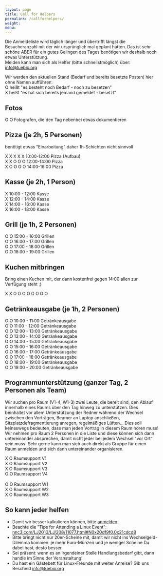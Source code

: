 ```yaml
---
layout: page
title: Call for Helpers
permalink: /callforhelpers/
weight: 
menu: 
---
```


Die Anmeldeliste wird täglich länger und übertrifft längst die Besucheranzahl mit der wir ursprünglich mal geplant hatten.
Das ist sehr schöne ABER für ein gutes Gelingen des Tages benötigen wir deshalb noch etwas Unterstützung.<br/>
Melden kann man sich als Helfer (bitte schnellstmöglich) über: <a href="mailto:info@tuebix.org?subject=Helfer%20Tuebix">info@tuebix.org</a>

Wir werden den aktuellen Stand (Bedarf und bereits besetzte Posten) hier ohne Namen aufführen:<br/>
O heißt "es besteht noch Bedarf - noch zu besetzen" <br/>
X heißt "es hat sich bereits jemand gemeldet - besetzt"<br/>

## Fotos

O O Fotografen, die den Tag nebenbei etwas dokumentieren<br/>

## Pizza (je 2h, 5 Personen)

benötigt etwas "Einarbeitung" daher 1h-Schichten nicht sinnvoll

X X X X X 10:00-12:00 Pizza (Aufbau)<br/>
X X O O O 12:00-14:00 Pizza<br/>
X O O O O 14:00-16:00 Pizza<br/>

## Kasse (je 2h, 1 Person)

X 10:00 - 12:00 Kasse<br/>
X 12:00 - 14:00 Kasse<br/>
X 14:00 - 16:00 Kasse<br/>
X 16:00 - 18:00 Kasse<br/>

## Grill (je 1h, 2 Personen)

O O 15:00 - 16:00 Grillen<br/>
O O 16:00 - 17:00 Grillen<br/>
O O 17:00 - 18:00 Grillen<br/>
O O 18:00 - 19:00 Grillen<br/>

## Kuchen mitbringen

Bring einen Kuchen mit, der dann kostenfrei gegen 14:00 allen zur Verfügung steht ;)

X X O O O O O O O O

## Getränkeausgabe (je 1h, 2 Personen)

O O 10:00 - 11:00 Getränkeausgabe <br/>
O O 11:00 - 12:00 Getränkeausgabe <br/>
O O 12:00 - 13:00 Getränkeausgabe <br/>
O O 13:00 - 14:00 Getränkeausgabe <br/>
O O 14:00 - 15:00 Getränkeausgabe <br/>
O O 15:00 - 16:00 Getränkeausgabe <br/>
O O 16:00 - 17:00 Getränkeausgabe <br/>
O O 17:00 - 18:00 Getränkeausgabe <br/>
O O 18:00 - 19:00 Getränkeausgabe <br/>
O O 19:00 - 20:00 Getränkeausgabe <br/>

## Programmunterstützung (ganzer Tag, 2 Personen als Team)

Wir suchen pro Raum (V1-4, W1-3) zwei Leute, die bereit sind, den Ablauf innerhalb eines Raums über den Tag hinweg zu unterstützen.
Dies beinhaltet vor allem Unterstützung der Redner während der Wechsel zwischen den Vorträgen, Beamer an Laptop anschließen, Sitzplatzdefragmentierung anregen, regelmäßiges Lüften...
Dies soll keineswegs bedeuten, dass man jeden Vortrag in diesem Raum hören muss!
Wir nehmen pro Raum 2 Personen in die Liste und diese können sich dann untereinander absprechen, damit nicht jeder bei jedem Wechsel "vor Ort" sein muss.
Sehr gerne kann man sich auch direkt als Gruppe für einen Raum anmelden und sich dann untereinander organisieren.

X O Raumsupport V1<br/>
X O Raumsupport V2<br/>
X O Raumsupport V3<br/>
O O Raumsupport V4<br/>
<br/>
O O Raumsupport W1<br/>
X O Raumsupport W2<br/>
X O Raumsupport W3<br/>

## So kann jeder helfen

- Damit wir besser kalkulieren können, bitte <a href="../anmeldung/">anmelden</a>.
- Beachte die "Tips for Attending a Linux Event":
  <br/><a href="http://nnc3.com/LJ2013/LJ/208/11077.html#N0x20df9f0.0x21cdcd8" target="_blank">nnc3.com/LJ2013/LJ/208/11077.html#N0x20df9f0.0x21cdcd8</a>
- Bitte bringt nicht nur 20er-Scheine mit, damit wir nicht ins Wechselgeld-Dilemma kommen: je mehr Euro-Münzen und je weniger Scheine Du dabei hast, desto besser.
- Sei präsent: wenn es an irgendeiner Stelle Handlungsbedarf gibt, dann handle im Sinne der Veranstaltung!
- Du hast ein Gästebett für Linux-Freunde mit weiter Anreise? Gib uns Bescheid <a href="mailto:info@tuebix.org?subject=Helfer%20Tuebix">info@tuebix.org</a>

